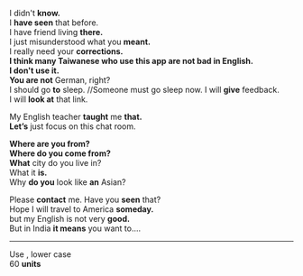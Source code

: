 
I didn't **know.**  
I **have seen** that before.  
I have friend living **there.**  
I just misunderstood what you **meant.**  
I really need your **corrections.**  
**I think many Taiwanese who use this app are not bad in English.**  
**I don't use it.**  
**You are not** German, right?   
I should go **to** sleep.  //Someone must go sleep now. 
I will **give** feedback.  
I will **look at** that link.   

My English teacher **taught** me **that.**   
**Let’s** just focus on this chat room.  

**Where are you from?**   
**Where do you come from?**  
**What** city do you live in?  
What it **is.**  
Why **do you** look like **an** Asian? 

Please **contact** me.
Have you **seen** that?  
Hope I will travel to America **someday.**  
but my English is not very **good.**  
But in India **it means** you want to....  

-----------------------------------------------------
Use ,  lower case  
60 **units**
